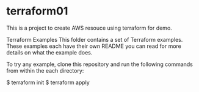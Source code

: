 # terraform01

This is a project to create AWS resouce using terraform for demo. 

Terraform Examples
This folder contains a set of Terraform examples. These examples each have their own README you can read for more details on what the example does.

To try any example, clone this repository and run the following commands from within the each directory:

$ terraform init
$ terraform apply

